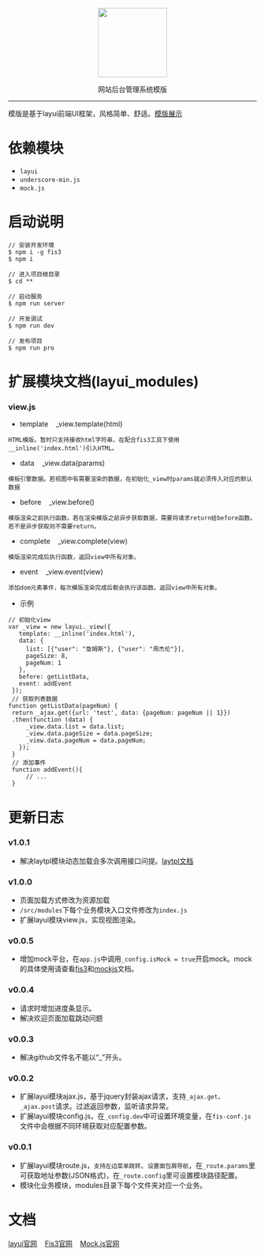 <p align=center>
  <img src="https://xuffy.github.io/wms-logo.png" alt="" width="140">
</p>
<p align=center>
  网站后台管理系统模版
</p>

---

模版是基于layui前端UI框架，风格简单、舒适。[模版展示](https://xuffy.github.io/layui-wms/)

依赖模块
===
- `layui`
- `underscore-min.js`
- `mock.js`

启动说明
===
```
// 安装开发环境
$ npm i -g fis3
$ npm i

// 进入项目根目录
$ cd **

// 启动服务
$ npm run server

// 开发调试
$ npm run dev

// 发布项目
$ npm run pro
```

扩展模块文档(layui_modules)
===
### view.js
* template&nbsp;&nbsp;&nbsp;&nbsp;_view.template(html)
 ```
 HTML模版。暂时只支持接收html字符串，在配合fis3工具下使用__inline('index.html')引入HTML。
 ```

* data&nbsp;&nbsp;&nbsp;&nbsp;_view.data(params)
 ```
 模板引擎数据。若视图中有需要渲染的数据，在初始化_view时params就必须传入对应的默认数据
 ```

* before&nbsp;&nbsp;&nbsp;&nbsp;_view.before()
 ```
 模版渲染之前执行函数。若在渲染模版之前异步获取数据，需要将请求return给before函数。
 若不是异步获取则不需要return。
 ```

* complete&nbsp;&nbsp;&nbsp;&nbsp;_view.complete(view)
 ```
 模版渲染完成后执行函数，返回view中所有对象。
 ```

* event&nbsp;&nbsp;&nbsp;&nbsp;_view.event(view)
 ```
 添加dom元素事件，每次模版渲染完成后都会执行该函数。返回view中所有对象。
 ```

* 示例
 ```
 // 初始化view
 var _view = new layui._view({
    template: __inline('index.html'),
    data: {
      list: [{"user": "詹姆斯"}, {"user": "周杰伦"}],
      pageSize: 8,
      pageNum: 1
    },
    before: getListData,
    event: addEvent
  });
  // 获取列表数据
function getListData(pageNum) {
  return _ajax.get({url: 'test', data: {pageNum: pageNum || 1}})
  .then(function (data) {
      _view.data.list = data.list;
      _view.data.pageSize = data.pageSize;
      _view.data.pageNum = data.pageNum;
    });
  }
  // 添加事件
  function addEvent(){
	  // ...
  }
 ```

更新日志
===
### v1.0.1
* 解决laytpl模块动态加载会多次调用接口问提。[laytpl文档](http://www.layui.com/doc/modules/laypage.html)

### v1.0.0
* 页面加载方式修改为资源加载
* `/src/modules`下每个业务模块入口文件修改为`index.js`
* 扩展layui模块view.js，实现视图渲染。

### v0.0.5
* 增加mock平台，在`app.js`中调用`_config.isMock = true`开启mock。mock的具体使用请查看[fis3](http://fis.baidu.com/fis3/docs/node-mock.html)和[mockjs](http://mockjs.com/examples.html)文档。

### v0.0.4
* 请求时增加进度条显示。
* 解决欢迎页面加载跳动问题

### v0.0.3
* 解决github文件名不能以“_”开头。

### v0.0.2
* 扩展layui模块ajax.js，基于jquery封装ajax请求，支持`_ajax.get`、`_ajax.post`请求。过滤返回参数，监听请求异常。
* 扩展layui模块config.js，在`_config.dev`中可设置环境变量，在`fis-conf.js`文件中会根据不同环境获取对应配置参数。

### v0.0.1
* 扩展layui模块route.js，`支持左边菜单跳转`、`设置面包屑导航`，在`_route.params`里可获取地址参数(JSON格式)，在`_route.config`里可设置模块路径配置。
* 模块化业务模块，modules目录下每个文件夹对应一个业务。

文档
===
[layui官网](http://www.layui.com/)&nbsp;&nbsp;&nbsp;&nbsp;[Fis3官网](http://fis.baidu.com/fis3/index.html)&nbsp;&nbsp;&nbsp;&nbsp;[Mock.js官网](http://mockjs.com/)&nbsp;&nbsp;&nbsp;&nbsp;
